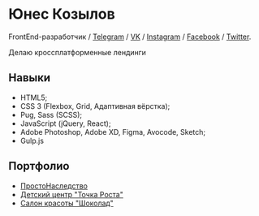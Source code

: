 # Юнес Козылов

FrontEnd-разработчик / [Telegram](https://t.me/Yunehs) / [VK](https://vk.com/yunehskozylov) / [Instagram](https://www.instagram.com/yunehskozylov) / [Facebook](https://www.facebook.com/yunehs.kozylov) / [Twitter](https://twitter.com/YunehsKozylov).

Делаю кроссплатформенные лендинги

## Навыки

* HTML5;
* CSS 3 (Flexbox, Grid, Адаптивная вёрстка);
* Pug, Sass (SCSS);
* JavaScript (jQuery, React);
* Adobe Photoshop, Adobe XD, Figma, Avocode, Sketch;
* Gulp.js

## Портфолио

* [ПростоНаследство](http://prostonasledstvo.ru/)
* [Детский центр "Точка Роста"](http://deti-tr.ru/)
* [Салон красоты "Шоколад"](http://chocolate-sp.ru/) 
